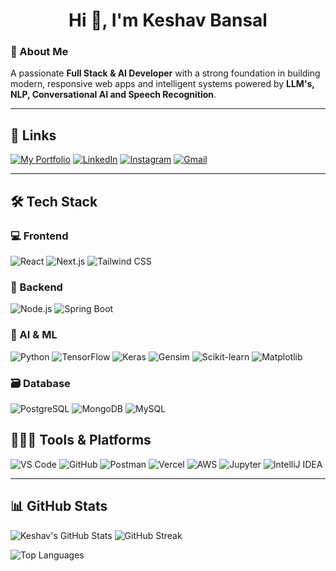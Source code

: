 <h1 align="center">Hi 👋, I'm Keshav Bansal</h1>


### 🚀 About Me  
A passionate **Full Stack & AI Developer** with a strong foundation in building modern, responsive web apps and intelligent systems powered by **LLM's, NLP, Conversational AI and Speech Recognition**.  


---

## 🔗 Links

[![My Portfolio](https://img.shields.io/badge/My%20Portfolio-000000?style=for-the-badge&logo=firefox&logoColor=white)](http://keshavbansal.vercel.app/)
[![LinkedIn](https://img.shields.io/badge/LinkedIn-0077B5?style=for-the-badge&logo=linkedin&logoColor=white)](https://www.linkedin.com/in/keshav-bansal01/)
[![Instagram](https://img.shields.io/badge/Instagram-E4405F?style=for-the-badge&logo=instagram&logoColor=white)](https://instagram.com/keshav.1304)
[![Gmail](https://img.shields.io/badge/Gmail-D14836?style=for-the-badge&logo=gmail&logoColor=white)](mailto:bansalkeshav1390@gmail.com)

---

## 🛠️ Tech Stack

### 💻 Frontend
![React](https://img.shields.io/badge/-React-61DAFB?logo=react&logoColor=black&style=flat-square)
![Next.js](https://img.shields.io/badge/-Next.js-000?logo=nextdotjs&logoColor=white&style=flat-square)
![Tailwind CSS](https://img.shields.io/badge/-TailwindCSS-38B2AC?logo=tailwind-css&logoColor=white&style=flat-square)

### 🔧 Backend
![Node.js](https://img.shields.io/badge/-Node.js-339933?logo=nodedotjs&logoColor=white&style=flat-square)
![Spring Boot](https://img.shields.io/badge/-Spring%20Boot-6DB33F?logo=springboot&logoColor=white&style=flat-square)

### 🧠 AI & ML
![Python](https://img.shields.io/badge/-Python-3776AB?logo=python&logoColor=white&style=flat-square)
![TensorFlow](https://img.shields.io/badge/-TensorFlow-FF6F00?logo=tensorflow&logoColor=white&style=flat-square)
![Keras](https://img.shields.io/badge/-Keras-D00000?logo=keras&logoColor=white&style=flat-square)
![Gensim](https://img.shields.io/badge/-Gensim-00BFA6?style=flat-square&logo=gensim&logoColor=white)
![Scikit-learn](https://img.shields.io/badge/-Scikit--Learn-F7931E?logo=scikitlearn&logoColor=white&style=flat-square)
![Matplotlib](https://img.shields.io/badge/-Matplotlib-11557C?style=flat-square&logo=python&logoColor=white)


### 🗃️ Database
![PostgreSQL](https://img.shields.io/badge/-PostgreSQL-316192?logo=postgresql&logoColor=white&style=flat-square)
![MongoDB](https://img.shields.io/badge/-MongoDB-47A248?logo=mongodb&logoColor=white&style=flat-square)
![MySQL](https://img.shields.io/badge/-MySQL-4479A1?logo=mysql&logoColor=white&style=flat-square)


## 🧑🏻‍💻 Tools & Platforms

![VS Code](https://img.shields.io/badge/VS%20Code-007ACC?style=for-the-badge&logo=visualstudiocode&logoColor=white)
![GitHub](https://img.shields.io/badge/GitHub-181717?style=for-the-badge&logo=github&logoColor=white)
![Postman](https://img.shields.io/badge/Postman-FF6C37?style=for-the-badge&logo=postman&logoColor=white)
![Vercel](https://img.shields.io/badge/Vercel-000000?style=for-the-badge&logo=vercel&logoColor=white)
![AWS](https://img.shields.io/badge/AWS-232F3E?style=for-the-badge&logo=amazonaws&logoColor=white)
![Jupyter](https://img.shields.io/badge/Jupyter-F37626?style=for-the-badge&logo=jupyter&logoColor=white)
![IntelliJ IDEA](https://img.shields.io/badge/IntelliJ%20IDEA-000000?style=for-the-badge&logo=intellijidea&logoColor=white)


---
## 📊 GitHub Stats  

![Keshav's GitHub Stats](https://github-readme-stats.vercel.app/api?username=keshav0100&show_icons=true&theme=tokyonight&count_private=true&hide=issues)
![GitHub Streak](https://streak-stats.demolab.com/?user=keshav0100&theme=tokyonight&hide_border=true)

![Top Languages](https://github-readme-stats.vercel.app/api/top-langs/?username=keshav0100&layout=compact&theme=tokyonight)




